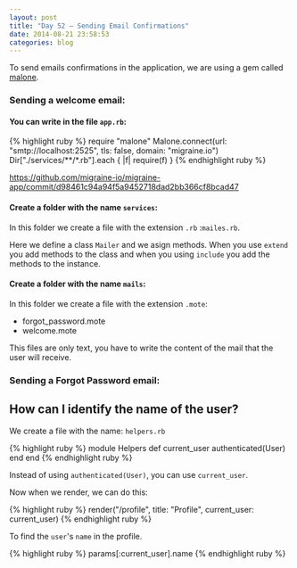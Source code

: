 ```yaml
---
layout: post
title: "Day 52 – Sending Email Confirmations"
date: 2014-08-21 23:58:53
categories: blog
---
```


To send emails confirmations in the application, we are using a gem called [malone][1].

[1]: https://github.com/cyx/malone


### Sending a welcome email:

#### You can write in the file `app.rb`:

{% highlight ruby %}
require "malone"
Malone.connect(url: "smtp://localhost:2525", tls: false, domain: "migraine.io")
Dir["./services/**/*.rb"].each { |f| require(f) }
{% endhighlight ruby %}

<https://github.com/migraine-io/migraine-app/commit/d98461c94a94f5a9452718dad2bb366cf8bcad47>

#### Create a folder with the name `services`:

In this folder we create a file with the extension `.rb` :`mailes.rb`.

Here we define a class `Mailer` and we asign methods.
When you use `extend` you add methods to the class and when you using `include` you add the methods to the instance.


<script src="https://gist.github.com/rociopaez/1870f8848809e7f4764d.js"></script>

#### Create a folder with the name `mails`:

In this folder we create a file with the extension `.mote`:  
- forgot_password.mote  
- welcome.mote  

This files are only text, you have to write the content of the mail that the user will receive.

### Sending a Forgot Password email:

<script src="https://gist.github.com/rociopaez/598e580b0b0b5e7460eb.js"></script>

## How can I identify the name of the user?

We create a file with the name: `helpers.rb`

{% highlight ruby %}
module Helpers
  def current_user
    authenticated(User)
  end
end
{% endhighlight ruby %}

Instead of using `authenticated(User)`, you can use `current_user`.

Now when we render, we can do this:

{% highlight ruby %}
render("/profile", title: "Profile", current_user: current_user)
{% endhighlight ruby %}

To find the `user`'s `name` in the profile.

{% highlight ruby %}
params[:current_user].name
{% endhighlight ruby %}
